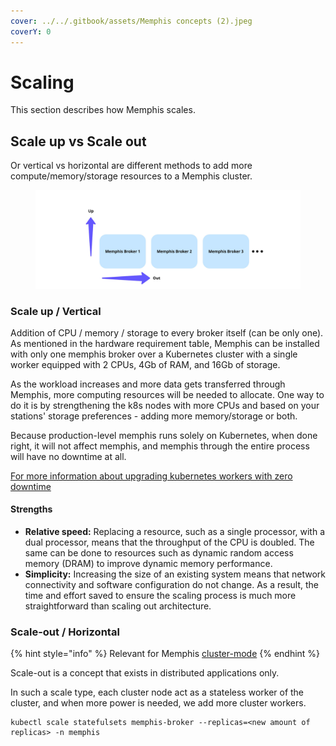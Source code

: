 ```yaml
---
cover: ../../.gitbook/assets/Memphis concepts (2).jpeg
coverY: 0
---
```


# Scaling

This section describes how Memphis scales.

## Scale up vs Scale out

Or vertical vs horizontal are different methods to add more compute/memory/storage resources to a Memphis cluster.

<figure><img src="../../.gitbook/assets/scale up vs out.jpeg" alt=""><figcaption></figcaption></figure>

### Scale up / Vertical

Addition of CPU / memory / storage to every broker itself (can be only one).\
As mentioned in the hardware requirement table, Memphis can be installed with only one memphis broker over a Kubernetes cluster with a single worker equipped with 2 CPUs, 4Gb of RAM, and 16Gb of storage.

As the workload increases and more data gets transferred through Memphis, more computing resources will be needed to allocate. One way to do it is by strengthening the k8s nodes with more CPUs and based on your stations' storage preferences - adding more memory/storage or both.

Because production-level memphis runs solely on Kubernetes, when done right, it will not affect memphis, and memphis through the entire process will have no downtime at all.

[For more information about upgrading kubernetes workers with zero downtime ](https://cloud.google.com/blog/products/containers-kubernetes/kubernetes-best-practices-upgrading-your-clusters-with-zero-downtime)

#### Strengths

* **Relative speed:** Replacing a resource, such as a single processor, with a dual processor, means that the throughput of the CPU is doubled. The same can be done to resources such as dynamic random access memory (DRAM) to improve dynamic memory performance.
* **Simplicity:** Increasing the size of an existing system means that network connectivity and software configuration do not change. As a result, the time and effort saved to ensure the scaling process is much more straightforward than scaling out architecture.

### Scale-out / Horizontal

{% hint style="info" %}
Relevant for Memphis [cluster-mode](https://docs.memphis.dev/memphis/deployment/kubernetes#step-1-installation)
{% endhint %}

Scale-out is a concept that exists in distributed applications only.

In such a scale type, each cluster node act as a stateless worker of the cluster, and when more power is needed, we add more cluster workers.



```
kubectl scale statefulsets memphis-broker --replicas=<new amount of replicas> -n memphis
```

